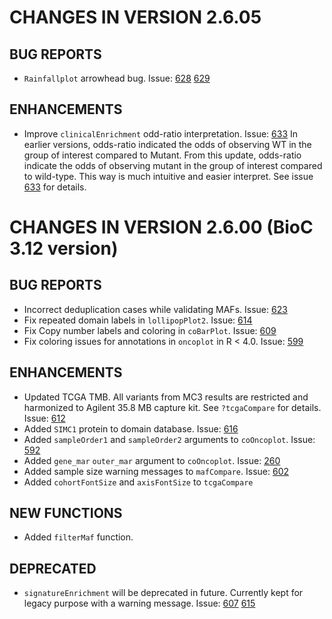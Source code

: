 # CHANGES IN VERSION 2.6.05
## BUG REPORTS
- `Rainfallplot` arrowhead bug. Issue: [628](https://github.com/PoisonAlien/maftools/issues/628) [629](https://github.com/PoisonAlien/maftools/issues/629)

## ENHANCEMENTS
- Improve `clinicalEnrichment` odd-ratio interpretation. Issue: [633](https://github.com/PoisonAlien/maftools/issues/633)
In earlier versions, odds-ratio indicated the odds of observing WT in the group of interest compared to Mutant. From this update, odds-ratio indicate the odds of observing mutant in the group of interest compared to wild-type. This way is much intuitive and easier interpret. See issue [633](https://github.com/PoisonAlien/maftools/issues/633) for details.

# CHANGES IN VERSION 2.6.00 (BioC 3.12 version)
## BUG REPORTS
- Incorrect deduplication cases while validating MAFs. Issue: [623](https://github.com/PoisonAlien/maftools/issues/623)
- Fix repeated domain labels in `lollipopPlot2`. Issue: [614](https://github.com/PoisonAlien/maftools/issues/614)
- Fix Copy number labels and coloring in `coBarPlot`. Issue: [609](https://github.com/PoisonAlien/maftools/issues/609)
- Fix coloring issues for annotations in `oncoplot` in R < 4.0. Issue: [599](https://github.com/PoisonAlien/maftools/issues/599)

## ENHANCEMENTS
- Updated TCGA TMB. All variants from MC3 results are restricted and harmonized to Agilent 35.8 MB capture kit. See `?tcgaCompare` for details. Issue: [612](https://github.com/PoisonAlien/maftools/issues/612)
- Added `SIMC1` protein to domain database. Issue: [616](https://github.com/PoisonAlien/maftools/issues/616)
- Added `sampleOrder1` and `sampleOrder2` arguments to `coOncoplot`. Issue: [592](https://github.com/PoisonAlien/maftools/issues/592)
- Added `gene_mar` `outer_mar` argument to `coOncoplot`. Issue: [260](https://github.com/PoisonAlien/maftools/issues/260)
- Added sample size warning messages to `mafCompare`. Issue: [602](https://github.com/PoisonAlien/maftools/issues/602)
- Added `cohortFontSize` and `axisFontSize` to `tcgaCompare`

## NEW FUNCTIONS
- Added `filterMaf` function. 

## DEPRECATED
- `signatureEnrichment` will be deprecated in future. Currently kept for legacy purpose with a warning message. Issue:  [607](https://github.com/PoisonAlien/maftools/issues/607) [615](https://github.com/PoisonAlien/maftools/issues/615)

